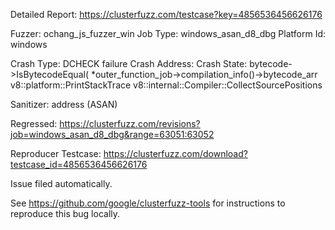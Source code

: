 Detailed Report: https://clusterfuzz.com/testcase?key=4856536456626176

Fuzzer: ochang_js_fuzzer_win
Job Type: windows_asan_d8_dbg
Platform Id: windows

Crash Type: DCHECK failure
Crash Address: 
Crash State:
  bytecode->IsBytecodeEqual( *outer_function_job->compilation_info()->bytecode_arr
  v8::platform::PrintStackTrace
  v8::internal::Compiler::CollectSourcePositions
  
Sanitizer: address (ASAN)

Regressed: https://clusterfuzz.com/revisions?job=windows_asan_d8_dbg&range=63051:63052

Reproducer Testcase: https://clusterfuzz.com/download?testcase_id=4856536456626176

Issue filed automatically.

See https://github.com/google/clusterfuzz-tools for instructions to reproduce this bug locally.